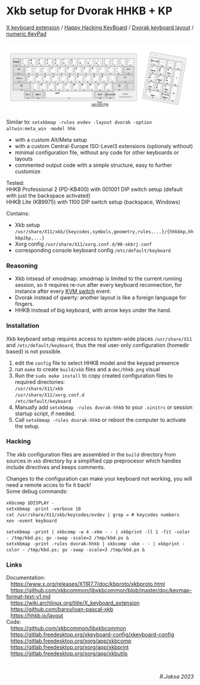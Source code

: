 # Xkb setup for Dvorak HHKB + KP

[X keyboard extension](https://en.wikipedia.org/wiki/X_keyboard_extension "Xkb") /
[Happy Hacking KeyBoard](https://en.wikipedia.org/wiki/Happy_Hacking_Keyboard "HHKB") /
[Dvorak keyboard layout](https://en.wikipedia.org/wiki/Dvorak_keyboard_layout "Dvorak") /
[numeric KeyPad](https://en.wikipedia.org/wiki/Numeric_keypad "KP")

<p>
<a href=doc/hhkb.png>
<img src=doc/hhkb.png>
</a>
</p>

Similar to: `setxkbmap -rules evdev -layout dvorak -option altwin:meta_win -model hhk`

 * with a custom Alt/Meta setup
 * with a custom Central-Europe ISO-Level3 extensions (optionaly without)
 * minimal configuration file, without any code for other keyboards or layouts
 * commented output code with a simple structure, easy to further customize 

Tested:  
 HHKB Professional 2 (PD-KB400) with 001001 DIP switch setup (default with just the backspace activated)  
 HHKB Lite (KB9975) with 1100 DIP switch setup (backspace, Windows)  

Contains:

 * Xkb setup `/usr/share/X11/xkb/{keycodes,symbols,geometry,rules,...}/{hhkbkp,hhkbp2kp,...}`
 * Xorg config `/usr/share/X11/xorg.conf.d/90-xkbrj.conf`
 * corresponding console keyboard config `/etc/default/keyboard`

### Reasoning

 * Xkb intsead of xmodmap: xmodmap is limited to the current running session, so it requires re-run after every keyboard reconnection, for instance after every [KVM switch](https://en.wikipedia.org/wiki/KVM_switch) event.
 * Dvorak instead of qwerty: another layout is like a foreign language for fingers.
 * HHKB <!--(Apple M0110)--> instead of big keyboard, with arrow keys under the hand.

### Installation

Xkb keyboard setup requires access to system-wide places `/usr/share/X11` and
`/etc/default/keyboard`, thus the real user-only configuration (homedir based)
is not possible.

 1. edit the `config` file to select HHKB model and the keypad presence
 2. run `make` to create `build/xkb` files and a `doc/hhkb.png` visual 
 1. Run the `sudo make install` to copy created configuration files to required directories:  
    `/usr/share/X11/xkb`  
    `/usr/share/X11/xorg.conf.d`  
    `/etc/default/keyboard`  
 2. Manually add `setxkbmap -rules dvorak-hhkb` to your `.xinitrc` or session startup script, if needed.
 3. Call `setxkbmap -rules dvorak-hhkb` or reboot the computer to activate the setup.

### Hacking

The xkb configuration files are assembled in the `build` directory from sources
in `xkb` directory by a simplified cpp preprocesor which handles include
directives and keeps comments.

Changes to the configuration can make your keyboard not working, you will need
a remote acces to fix it back!  
Some debug commands:

```
xkbcomp $DISPLAY -
setxkbmap -print -verbose 10
cat /usr/share/X11/xkb/keycodes/evdev | grep = # keycodes numbers
xev -event keyboard
```

```
setxkbmap -print | xkbcomp -w 4 -xkm - - | xkbprint -ll 1 -fit -color - /tmp/kbd.ps; gv -swap -scale=2 /tmp/kbd.ps &
setxkbmap -print -rules dvorak-hhkb | xkbcomp -xkm - - | xkbprint -color - /tmp/kbd.ps; gv -swap -scale=3 /tmp/kbd.ps &
```

### Links

Documentation:  
&nbsp;&nbsp; https://www.x.org/releases/X11R7.7/doc/kbproto/xkbproto.html  
&nbsp;&nbsp; https://github.com/xkbcommon/libxkbcommon/blob/master/doc/keymap-format-text-v1.md  
&nbsp;&nbsp; https://wiki.archlinux.org/title/X_keyboard_extension  
&nbsp;&nbsp; https://github.com/barsv/ivan-pascal-xkb  
&nbsp;&nbsp; https://hhkb.io/layout  
Code:  
&nbsp;&nbsp; https://github.com/xkbcommon/libxkbcommon  
&nbsp;&nbsp; https://gitlab.freedesktop.org/xkeyboard-config/xkeyboard-config  
&nbsp;&nbsp; https://gitlab.freedesktop.org/xorg/app/xkbcomp  
&nbsp;&nbsp; https://gitlab.freedesktop.org/xorg/app/xkbprint  
&nbsp;&nbsp; https://gitlab.freedesktop.org/xorg/app/xkbutils  

<br><div align=right><i>R.Jaksa 2023</i></div>
